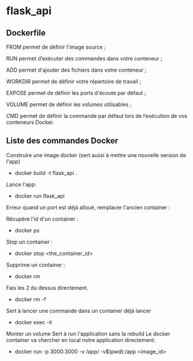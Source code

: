 # flask_api

## Dockerfile 

FROM permet de définir l'image source ;

RUN permet d’exécuter des commandes dans votre conteneur ;

ADD permet d'ajouter des fichiers dans votre conteneur ;

WORKDIR permet de définir votre répertoire de travail ;

EXPOSE permet de définir les ports d'écoute par défaut ;

VOLUME permet de définir les volumes utilisables ;

CMD permet de définir la commande par défaut lors de l’exécution de vos conteneurs Docker.


## Liste des commandes Docker

Construire une image docker (sert aussi à mettre une nouvelle version de l'app)
 - docker build -t flask_api .

Lance l'app:
- docker run flask_api

Erreur quand un port est déjà alloué, remplacer l'ancien container :

Récupère l'id d'un container : 
- docker ps

Stop un container :
- docker stop <the_container_id>

Supprime un container :
 - docker rm <the-container-id>

Fais les 2 du dessus directement.
 - docker rm -f <the-container-id>
  
Sert à lancer une commande dans un container déjà lancer
 - docker exec -it <container id> <command> 

Monter un volume 
Sert à run l'application sans la rebuild 
Le docker container va chercher en local notre application directement.
- docker run -p 3000:3000 -v /app/ -v$(pwd):/app <image_id>
